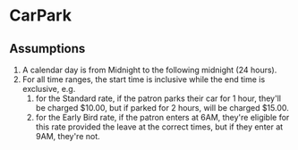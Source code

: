 # CarPark

## Assumptions
1. A calendar day is from Midnight to the following midnight (24 hours).
2. For all time ranges, the start time is inclusive while the end time is exclusive, e.g. 
    1. for the Standard rate, if the patron parks their car for 1 hour, they'll be charged $10.00, but if parked for 2 hours, will be charged $15.00.
    2. for the Early Bird rate, if the patron enters at 6AM, they're eligible for this rate provided the leave at the correct times, but if they enter at 9AM, they're not.